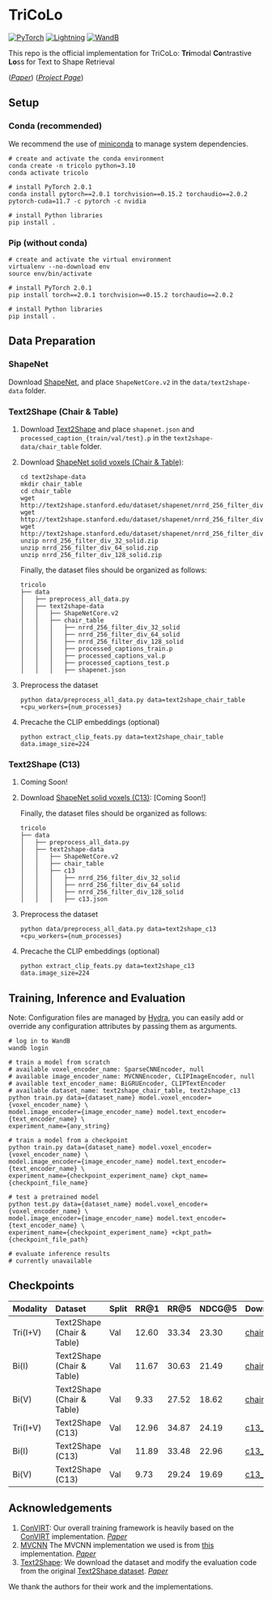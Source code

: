 # TriCoLo

<a href="https://pytorch.org/"><img alt="PyTorch" src="https://img.shields.io/badge/PyTorch-EE4C2C?style=for-the-badge&logo=pytorch&logoColor=white"></a>
<a href="https://pytorchlightning.ai/"><img alt="Lightning" src="https://img.shields.io/badge/Lightning-792DE4?style=for-the-badge&logo=pytorch-lightning&logoColor=white"></a>
<a href="https://wandb.ai/site"><img alt="WandB" src="https://img.shields.io/badge/Weights_&_Biases-FFBE00?style=for-the-badge&logo=WeightsAndBiases&logoColor=white"></a>

This repo is the official implementation for TriCoLo: **Tri**modal **Co**ntrastive **Lo**ss for Text to Shape Retrieval

([*Paper*](https://arxiv.org/pdf/2201.07366.pdf)) ([*Project Page*](https://3dlg-hcvc.github.io/tricolo/))

## Setup
### Conda (recommended)
We recommend the use of [miniconda](https://docs.conda.io/en/latest/miniconda.html) to manage system dependencies.

```shell
# create and activate the conda environment
conda create -n tricolo python=3.10
conda activate tricolo

# install PyTorch 2.0.1
conda install pytorch==2.0.1 torchvision==0.15.2 torchaudio==2.0.2 pytorch-cuda=11.7 -c pytorch -c nvidia

# install Python libraries
pip install .
```

### Pip (without conda)
```shell
# create and activate the virtual environment
virtualenv --no-download env
source env/bin/activate

# install PyTorch 2.0.1
pip install torch==2.0.1 torchvision==0.15.2 torchaudio==2.0.2

# install Python libraries
pip install .
```

## Data Preparation

### ShapeNet
Download [ShapeNet](https://shapenet.org/), and place `ShapeNetCore.v2` in the `data/text2shape-data` folder.


### Text2Shape (Chair & Table)

1. Download [Text2Shape](http://text2shape.stanford.edu/) and place `shapenet.json` and `processed_caption_{train/val/test}.p` in the `text2shape-data/chair_table` folder.
2. Download [ShapeNet solid voxels (Chair & Table)](http://text2shape.stanford.edu/):
   ```shell
   cd text2shape-data
   mkdir chair_table
   cd chair_table
   wget http://text2shape.stanford.edu/dataset/shapenet/nrrd_256_filter_div_32_solid.zip
   wget http://text2shape.stanford.edu/dataset/shapenet/nrrd_256_filter_div_64_solid.zip
   wget http://text2shape.stanford.edu/dataset/shapenet/nrrd_256_filter_div_128_solid.zip
   unzip nrrd_256_filter_div_32_solid.zip
   unzip nrrd_256_filter_div_64_solid.zip
   unzip nrrd_256_filter_div_128_solid.zip
   ```
   Finally, the dataset files should be organized as follows:
   ```shell
   tricolo
   ├── data
   │   ├── preprocess_all_data.py
   │   ├── text2shape-data
   │   │   ├── ShapeNetCore.v2
   │   │   ├── chair_table
   │   │   │   ├── nrrd_256_filter_div_32_solid
   │   │   │   ├── nrrd_256_filter_div_64_solid
   │   │   │   ├── nrrd_256_filter_div_128_solid
   │   │   │   ├── processed_captions_train.p
   │   │   │   ├── processed_captions_val.p
   │   │   │   ├── processed_captions_test.p
   │   │   │   ├── shapenet.json
   ```

3. Preprocess the dataset
   ```shell
   python data/preprocess_all_data.py data=text2shape_chair_table +cpu_workers={num_processes}
   ```

4. Precache the CLIP embeddings (optional)
   ```shell
   python extract_clip_feats.py data=text2shape_chair_table data.image_size=224
   ```

### Text2Shape (C13)
1. Coming Soon!

2. Download [ShapeNet solid voxels (C13)]():
   [Coming Soon!]

   Finally, the dataset files should be organized as follows:
   ```shell
   tricolo
   ├── data
   │   ├── preprocess_all_data.py
   │   ├── text2shape-data
   │   │   ├── ShapeNetCore.v2
   │   │   ├── chair_table
   │   │   ├── c13
   │   │   │   ├── nrrd_256_filter_div_32_solid
   │   │   │   ├── nrrd_256_filter_div_64_solid
   │   │   │   ├── nrrd_256_filter_div_128_solid
   │   │   │   ├── c13.json
   ```

3. Preprocess the dataset
   ```shell
   python data/preprocess_all_data.py data=text2shape_c13 +cpu_workers={num_processes}
   ```
   
4. Precache the CLIP embeddings (optional)
   ```shell
   python extract_clip_feats.py data=text2shape_c13 data.image_size=224
   ```

## Training, Inference and Evaluation
Note: Configuration files are managed by [Hydra](https://hydra.cc/), you can easily add or override any configuration attributes by passing them as arguments.

```shell
# log in to WandB
wandb login

# train a model from scratch
# available voxel_encoder_name: SparseCNNEncoder, null
# available image_encoder_name: MVCNNEncoder, CLIPImageEncoder, null
# available text_encoder_name: BiGRUEncoder, CLIPTextEncoder
# available dataset_name: text2shape_chair_table, text2shape_c13
python train.py data={dataset_name} model.voxel_encoder={voxel_encoder_name} \
model.image_encoder={image_encoder_name} model.text_encoder={text_encoder_name} \
experiment_name={any_string}

# train a model from a checkpoint
python train.py data={dataset_name} model.voxel_encoder={voxel_encoder_name} \
model.image_encoder={image_encoder_name} model.text_encoder={text_encoder_name} \
experiment_name={checkpoint_experiment_name} ckpt_name={checkpoint_file_name}

# test a pretrained model
python test.py data={dataset_name} model.voxel_encoder={voxel_encoder_name} \
model.image_encoder={image_encoder_name} model.text_encoder={text_encoder_name} \
experiment_name={checkpoint_experiment_name} +ckpt_path={checkpoint_file_path}

# evaluate inference results
# currently unavailable
```
## Checkpoints

| Modality | Dataset                    | Split  | RR@1  | RR@5  | NDCG@5 | Download                                                                                              |
|:---------|:---------------------------|:-----|:------|:------|:-------|:------------------------------------------------------------------------------------------------------|
| Tri(I+V) | Text2Shape (Chair & Table) | Val | 12.60 | 33.34 | 23.30  | [chair_table_tri.ckpt](https://aspis.cmpt.sfu.ca/projects/tricolo/checkpoints/chair_table_tri.ckpt)   |
| Bi(I)    | Text2Shape (Chair & Table) | Val | 11.67 | 30.63 | 21.49  | [chair_table_bi_i.ckpt](https://aspis.cmpt.sfu.ca/projects/tricolo/checkpoints/chair_table_bi_i.ckpt) |
| Bi(V)    | Text2Shape (Chair & Table) | Val | 9.33  | 27.52 | 18.62  | [chair_table_bi_v.ckpt](https://aspis.cmpt.sfu.ca/projects/tricolo/checkpoints/chair_table_bi_v.ckpt) |
| Tri(I+V) | Text2Shape (C13)           | Val | 12.96 | 34.87 | 24.19  | [c13_tri.ckpt](https://aspis.cmpt.sfu.ca/projects/tricolo/checkpoints/c13_tri.ckpt)                   |
| Bi(I)    | Text2Shape (C13)           | Val | 11.89 | 33.48 | 22.96  | [c13_bi_i.ckpt](https://aspis.cmpt.sfu.ca/projects/tricolo/checkpoints/c13_bi_i.ckpt)                 |
| Bi(V)    | Text2Shape (C13)           | Val | 9.73  | 29.24 | 19.69  | [c13_bi_v.ckpt](https://aspis.cmpt.sfu.ca/projects/tricolo/checkpoints/c13_bi_v.ckpt)                 |

## Acknowledgements
1. [ConVIRT](https://github.com/edreisMD/ConVIRT-pytorch): Our overall training framework is heavily based on the [ConVIRT](https://github.com/edreisMD/ConVIRT-pytorch) implementation. [*Paper*](https://arxiv.org/pdf/2010.00747.pdf)
2. [MVCNN](https://github.com/jongchyisu/mvcnn_pytorch) The MVCNN implementation we used is from [this](https://github.com/jongchyisu/mvcnn_pytorch) implementation. [*Paper*](https://arxiv.org/pdf/1505.00880.pdf)
3. [Text2Shape](https://github.com/kchen92/text2shape/): We download the dataset and modify the evaluation code from the original [Text2Shape dataset](http://text2shape.stanford.edu/). [*Paper*](https://arxiv.org/pdf/1803.08495.pdf)

We thank the authors for their work and the implementations.
